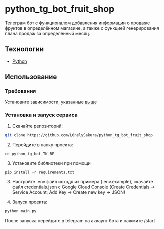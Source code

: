 # python_tg_bot_fruit_shop
Телеграм бот с функционалом добавления информации о продаже фруктов в определённом магазине, а также с функцией генерирования плана продаж за определённый месяц.
## Технологии
- [Python](https://www.python.org/)

## Использование
### Требования
Установите зависимости, указанные [выше](#Технологии)
### Установка и запуск сервиса

1) Скачайте репозиторий: 
```sh
git clone https://github.com/L0nelySakura/python_tg_bot_fruit_shop
```

2) Перейдите в папку проекта:
```sh
cd python_tg_bot_TK_RF
```

3) Установите библиотеки при помощи
```
pip install -r requirements.txt
```

3) Настройте .env файл исходя из примера (.env.example), скачайте файл credentials.json с Google Cloud Console (Create Credentials -> Service Account; Add Key -> Create new key -> JSON)
  
4) Запуск проекта:
```sh
python main.py
```

После запуска перейдите в telegram на аккаунт бота и нажмите /start
